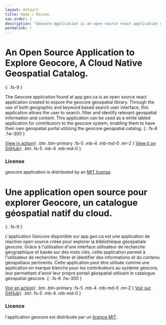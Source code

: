 ```yaml
---
layout: default
title: Home / Maison
nav_order: 1
description: "Geocore Application is an open source react application used to explore Geocore data holdings. / Geocore Application est une application de réaction open source utilisée pour explorer les fonds de données Geocore."
permalink: /
---
```


# An Open Source Application to Explore Geocore, A Cloud Native Geospatial Catalog.
{: .fs-9 }

The Geocore application found at app.geo.ca is an open source react application created to expore the geocore geospatial library. Through the use of both geographic and keyword based search user interface, this application allows the user to search, filter and identify relevant geospatial information and content. This application can be used as a white labled application for contributors to the geocore system, enabling them to have their own geospatial portal utilizing the geocore geospatial catalog.
{: .fs-6 .fw-300 }

[View in action](https://app.geo.ca/){: .btn .btn-primary .fs-5 .mb-4 .mb-md-0 .mr-2 } [View it on GitHub](https://github.com/Canadian-Geospatial-Platform/app.geo.ca/){: .btn .fs-5 .mb-4 .mb-md-0 }

### License

geocore application is distributed by an [MIT license](https://github.com/Canadian-Geospatial-Platform/app.geo.ca/tree/main/LICENSE.txt).


# Une application open source pour explorer Geocore, un catalogue géospatial natif du cloud.
{: .fs-9 }

L'application Geocore disponible sur app.geo.ca est une application de réaction open source créée pour explorer la bibliothèque géospatiale geocore. Grâce à l'utilisation d'une interface utilisateur de recherche géographique et basée sur des mots clés, cette application permet à l'utilisateur de rechercher, filtrer et identifier des informations et du contenu géospatiaux pertinents. Cette application peut être utilisée comme une application en marque blanche pour les contributeurs au système géocore, leur permettant d'avoir leur propre portail géospatial utilisant le catalogue géospatial géocore.
{: .fs-6 .fw-300 }

[Voir en action](https://app.geo.ca/){: .btn .btn-primary .fs-5 .mb-4 .mb-md-0 .mr-2 } [Voir sur GitHub](https://github.com/Canadian-Geospatial-Platform/app.geo.ca/){: .btn .fs-5 .mb-4 .mb-md-0 }

### Licence

l'application geocore est distribuée par un [licence MIT](https://github.com/Canadian-Geospatial-Platform/app.geo.ca/tree/main/LICENSE.txt).
